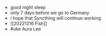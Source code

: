 - good night sleep
- only 7 days before we go to Germany 
- I hope that Syncthing will continue working
- [[20221216 Fish]]
- #uke Aura Lee